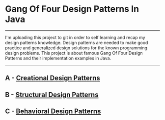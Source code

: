 # Gang Of Four Design Patterns In Java

*******
I'm uploading this project to git in order to self learning and recap my design patterns knowledge. Design patterns are needed to make good practice and generalized design solutions for the known programming design problems. This project is about famous Gang Of Four Design Patterns and their implementation examples in Java.
*******

## A - [Creational Design Patterns](src/gof_design_patterns_a_creational/dummy1.java)

## B - [Structural Design Patterns](src/gof_design_patterns_b_structural/dummy2.java)

## C - [Behavioral Design Patterns](src/gof_design_patterns_c_behavioral/dummy3.java)